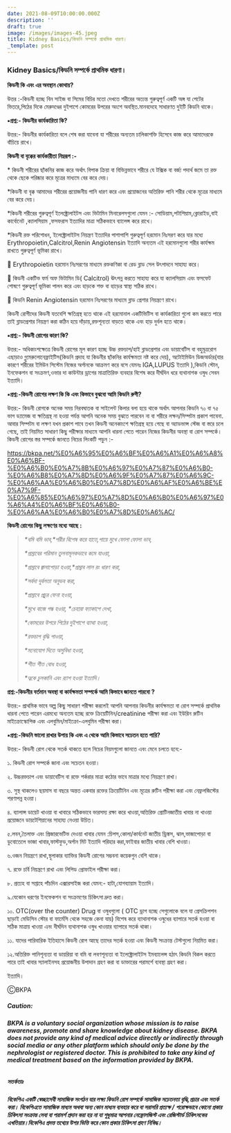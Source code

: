 ```yaml
---
date: 2021-08-09T10:00:00.000Z
description: ''
draft: true
image: /images/images-45.jpeg
title: Kidney Basics/কিডনি সম্পর্কে প্রাথমিক ধারণা।
_template: post
---
```


### Kidney Basics/কিডনি সম্পর্কে প্রাথমিক ধারণা।

**কিডনী কি এবং এর অবস্থান কোথায়?**

উত্তর :-কিডনী হচ্ছে বিন সাইজ বা সিমের বিচির মতো দেখতে শরীরের অত্যন্ত গুরুত্বপূর্ণ একটি অঙ্গ যা পেটের ভিতরে,পিঠের দিকে মেরুদণ্ডের দুইপাশে কোমরের উপরের অংশে অবস্থিত.মানবদেহে সাধারণত দুইটি কিডনি থাকে।

**▪️প্রশ্ন:- কিডনীর কার্যকারিতা কি?**

উত্তর:- কিডনীর কার্যকারিতা বলে শেষ করা যাবেনা যা শরীরের অন্যতম চালিকাশক্তি হিসেবে কাজ করে আমাদেরকে বাঁচিয়ে রাখে।

**কিডনী বা বৃক্কের কার্যকারীতা নিম্নরূপ :-**

\* কিডনী শরীরের ছাঁকনির কাজ করে অর্থাৎ বিপাক ক্রিয়া বা বিভিন্নভাবে শরীরে যে টক্সিক বা বর্জ্য পদার্থ জমে তা রক্ত থেকে ছেকে পরিষ্কার করে মূত্রের মাধ্যমে বের করে দেয়।

\*কিডনী বা বৃক্ক আমাদের শরীরের প্রয়োজনীয় পানি ধারণ করে এবং প্রয়োজনের অতিরিক্ত পানি শরীর থেকে মূত্রের মাধ্যমে বের করে দেয়।

\*কিডনী শরীরের গুরুত্বপূর্ণ ইলেক্ট্রোলাইটস এবং ভিটামিন মিনারেলসগুলো যেমন :- সোডিয়াম,পটাশিয়াম,ক্লোরাইড,বাই কার্বোনেট ,ক্যালসিয়াম ,ফসফরাস ইত্যাদির মাত্রা সঠিকভাবে ব্যালেন্স করে রাখে।

\*কিডনী রক্ত পরিশোধন, ইলেক্ট্রোলাইটস নিয়ন্ত্রণ ইত্যাদির পাশাপাশি গুরুত্বপূর্ণ হরমোন নিঃসরণ করে যার মধ্যে Erythropoietin,Calcitrol,Renin Angiotensin ইত্যাদি অন্যতম এই হরমোনগুলো শরীর কার্যক্ষম রাখতে গুরুত্বপূর্ণ ভূমিকা রাখে।

🌼 Erythropoietin হরমোন নিঃসরণের মাধ্যমে রক্তকণিকা বা রেড ব্লাড সেল উৎপাদনে সাহায্য করে।

🌼 কিডনী একটিভ ফর্ম অফ ভিটামিন ডি( Calcitrol) ঊৎপন্ন করতে সাহায্য করে যা ক্যালসিয়াম এবং ফসফেট শোষণে গুরুত্বপূর্ণ ভূমিকা পালন করে এবং হাড়কে শক্ত বা হাড়ের স্বাস্থ্য সঠিক রাখে।

🌼 কিডনি Renin Angiotensin হরমোন নিঃসরণের মাধ্যমে ব্লাড প্রেশার নিয়ন্ত্রণে রাখে।

কিডনী রোগীদের কিডনী যতবেশি ক্ষতিগ্রস্থ হতে থাকে এই হরমোনাল একটিভিটিস বা কার্যকারিতা গুলো কম করতে পারে তাই ব্লাডপ্রেশার নিয়ন্ত্রণ করা কঠিন হয়ে দাঁড়ায়,রক্তশূন্যতা বাড়তে থাকে এবং হাড় দুর্বল হতে থাকে।

**▪️প্রশ্ন:- কিডনী রোগের কারণ কি?**

উত্তর:- অধিকাংশক্ষেত্রে কিডনী রোগের মূল কারণ হচ্ছে উচ্চ রক্তচাপ/হাই ব্লাডপ্রেশার এবং ডায়াবেটিস বা বহুমূত্ররোগ এছাড়াও গ্লুমেরুলোনেফ্ৰাইটিস(কিডনি প্রদাহ যা কিডনীর ছাঁকনির কার্যক্ষমতা নষ্ট করে দেয়), অটোইমিউন ডিজঅর্ডার(যার কারণে শরীরের ইমিউন সিস্টেম নিজের অর্গানকে আক্রমণ করে বসে যেমনঃ IGA,LUPUS ইত্যাদি ),কিডনি স্টোন, ইনফেকশন বা সংক্রমণ,ওভার দা কাউন্টার ড্রাগের মাত্রাতিরিক্ত ব্যবহার বিশেষ করে দীর্ঘদিন ধরে ব্যথানাশক ওষুধ সেবন ইত্যাদি।

**▪️প্রশ্ন:-কিডনী রোগের লক্ষণ কি কি এবং কিভাবে বুঝবো আমি কিডনি রুগী?**

উত্তর:- কিডনী রোগকে অনেক সময় নিরবঘাতক বা সাইলেন্ট কিলার বলা হয়ে থাকে অর্থাৎ আপনার কিডনি ৭০ বা ৭৫ ভাগ ড্যামেজ বা ক্ষতিগ্রস্থ না হওয়া পর্যন্ত আপনি অনেক সময় বুঝতে পারবেন না বা শরীরে লক্ষন/সিম্পটম প্রকাশ পাবেনা. আবার সিম্পটম বা লক্ষণ যখন প্রকাশ পাবে তখন কিডনী অনেকাংশে ক্ষতিগ্রস্থ হয়ে গেছে বা অ্যাডভান্স স্টেজ বা স্তরে চলে গেছে, তাই নিয়মিত সাধারণ কিছু পরীক্ষার মাধ্যমে আপনি ধারনা পেতে পারেন নিজের কিডনীর অবস্থা বা রোগ সম্পর্কে।  
কিডনী রোগের স্তর সম্পর্কে জানতে নিচের লিংকটি পড়ুন :-

https://bkpa.net/%E0%A6%95%E0%A6%BF%E0%A6%A1%E0%A6%A8%E0%A6%BF-%E0%A6%B0%E0%A7%8B%E0%A6%97%E0%A7%87%E0%A6%B0-%E0%A6%B8%E0%A7%8D%E0%A6%9F%E0%A7%87%E0%A6%9C-%E0%A6%AA%E0%A6%B0%E0%A7%8D%E0%A6%AF%E0%A6%BE%E0%A7%9F-%E0%A6%85%E0%A6%97%E0%A7%8D%E0%A6%B0%E0%A6%97%E0%A6%A4%E0%A6%BF%E0%A6%B0-%E0%A6%AA%E0%A6%B0%E0%A7%8D%E0%A6%AC/

**কিডনী রোগের কিছু লক্ষণের মধ্যে আছে :**

> _*বমি বমি ভাব,*শরীর বিশেষ করে হাতে,পায়ে মুখে ফোলা ফোলা ভাব,_
>
> _*প্রস্রাবের পরিমান তুলনামূলকভাবে কমে যাওয়া,_
>
> _*প্রস্রাবে জ্বালাপোড়া হওয়া,*প্রস্রাব লাল রং ধারণ করা,_
>
> _*সর্বদা দুর্বলতা অনুভব করা,_
>
> _*প্রস্রাবে প্রচুর ফেনা হওয়া,_
>
> _*মুখে বাজে গন্ধ হওয়া, *চেহারা ফ্যাকাশে দেখা,_
>
> _*কোমরের উপরে পিঠের দুইপাশে ব্যাথা হওয়া,_
>
> _*রক্তচাপ বৃদ্ধি পাওয়া,_
>
> _*মনোযোগ দিতে অসুবিধা হওয়া,_
>
> _*শীত শীত বোধ হওয়া,_
>
> _*ত্বকে চুলকানি এবং র‍্যাশ হওয়া ইত্যাদি।_

**প্রশ্ন:-কিডনীর বর্তমান অবস্থা বা কার্যক্ষমতা সম্পর্কে আমি কিভাবে জানতে পারবো ?**

উত্তর:- প্রাথমিক ভাবে অল্প কিছু সাধারণ পরীক্ষা করলেই আপনি আপনার কিডনীর কার্যক্ষমতা বা রোগ সম্পর্কে প্রাথমিক ধারনা পেতে পারেন এরমধ্যে অন্যতম হচ্ছে রক্তে ক্রিয়েটিনিন/creatinine পরীক্ষা করা এবং ইউরিন রুটিন মাইক্রোস্কোপিক এবং এলবুমিন/মাইক্রো-এলবুমিন পরীক্ষা করা।

**▪️প্রশ্ন:-কিডনি ভালো রাখার উপায় কি এবং এ থেকে আমি কিভাবে সচেতন হতে পারি?**

উত্তর:- কিডনী রোগ থেকে সতর্ক থাকতে হলে নিচের নিয়মগুলো জানতে এবং মেনে চলতে হবে:-

১. কিডনী রোগ সম্পর্কে জানা এবং সচেতন হওয়া।

২. উচ্চরক্তচাপ এবং ডায়াবেটিস বা রক্তে শর্করার মাত্রা কঠোর ভাবে মাত্রার মধ্যে নিয়ন্ত্রণে রাখা।

৩. সুস্থ থাকলেও ছয়মাস বা বছরে অন্তত একবার রক্তের ক্রিয়েটিনিন এবং মূত্রের রুটিন পরীক্ষা করা এবং নেফ্রলজিস্টের শরণাপন্ন হওয়া।

৪. ব্যালান্স ডায়েট খাওয়া বা খাবারে সঠিকভাবে ভারসম্য রক্ষা করে খাওয়া,অতিরিক্ত প্রোটিনজাতীয় খাবার না খাওয়া প্রয়োজনে ডায়টেশিয়ানের সাহায্য নেওয়া উচিত।

৫.লবন,তৈলাক্ত এবং প্রিজারভেটিভ দেওয়া খাবার যেমন :চিপস,কোলা/কার্বনেট জাতীয় ড্রিঙ্কস, ঝাল,ভাজাপোড়া বা ডুবোতেলে ভাজা খাবার,ফাস্টফুড,অর্গান মিট ইত্যাদি পরিহার করা,ফাইবার জাতীয় খাবার বেশি খাওয়া।

৬.ওজন নিয়ন্ত্রণে রাখা,স্থূলাকার ব্যাক্তির কিডনী রোগের সম্ভবনা কয়েকগুন বেশি থাকে।

৭. রক্তে চর্বি নিয়ন্ত্রণে রাখা এবং লিপিড প্রোফাইল পরীক্ষা করা।

৮. প্রত্যহ বা সপ্তাহে পাঁচদিন এক্সারসাইজ করা যেমন:- হাটা,যোগব্যায়াম ইত্যাদি।

৯.যেকোন ধরণের ইনফেকশন বা সংক্রমণের চিকিৎসা দ্রুত করা।

১০. OTC(over the counter) Drug বা ওষুধগুলো ( OTC ড্রাগ হচ্ছে সেগুলোকে বলে যা প্রেসক্রিপশন ছাড়াই মেডিসিন স্টোর বা ফার্মেসি থেকে সহজে কেনা যায়) বিশেষ করে ব্যাথানাশক ওষুধের ব্যাপারে সতর্ক হওয়া বা সঠিক মাত্রায় খাওয়া এনং দীর্ঘদিন ব্যথানাশক ওষুধ খাওয়ার ব্যাপারে সতর্ক থাকা।

১১. যাদের পারিবারিক ইতিহাসে কিডনী রোগ আছে তাদের সতর্ক হওয়া এবং কিডনী সংক্রান্ত টেস্টগুলো নিয়মিত করা।

১২.অতিরিক্ত পানিশূন্যতা বা ডায়রিয়া বা বমি বা লবণশূন্যতা বা ইলেক্ট্রোলাইটস ইমব্যালেন্স হঠাৎ কিডনি বিকল করতে পারে তাই খাবার স্যালাইনসহ প্রয়োজনীয় উপাদান গ্রহণ করা বা ডাক্তারের পরামর্শে ব্যবস্থা গ্রহণ করা।

ইত্যাদি।

ⒸBKPA

##### **Caution:**

###### **BKPA is a voluntary social organization whose mission is to raise awareness, promote and share knowledge about kidney disease. BKPA does not provide any kind of medical advice directly or indirectly through social media or any other platform which should only be done by the nephrologist or registered doctor. This is prohibited to take any kind of medical treatment based on the information provided by BKPA.**

##### **সতর্কতাঃ**

###### **বিকেপিএ একটি স্বেচ্ছাসেবী সামাজিক সংগঠন যার লক্ষ্য কিডনি রোগ সম্পর্কে সামাজিক সচেতনতা বৃদ্ধি,প্রচার এবং সতর্ক করা। বিকেপিএতে সামাজিক মাধ্যম অথবা অন্য কোন মাধ্যম ব্যবহার করে বা সরাসরি প্রত্যক্ষ / পরোক্ষভাবে কোনো প্রকার চিকিৎসা সংক্রান্ত সেবা বা পরামর্শ প্রদান করা হয় না যা শুধুমাত্র আপনার নেফ্রোলজিস্ট এবং রেজিস্টার্ড চিকিৎসকের এখতিয়ার।বিকেপিএ প্রদত্ত তথ্যের উপর ভিত্তি করে কোন প্রকার চিকিৎসা গ্রহণ নিষিদ্ধ।**
